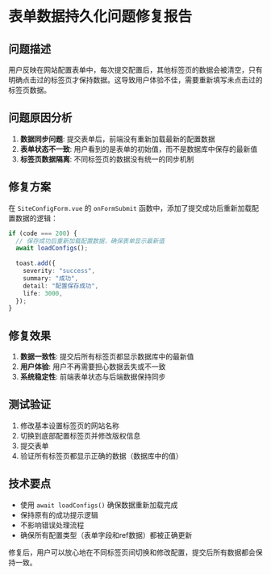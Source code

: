 # 表单数据持久化问题修复报告

## 问题描述
用户反映在网站配置表单中，每次提交配置后，其他标签页的数据会被清空，只有明确点击过的标签页才保持数据。这导致用户体验不佳，需要重新填写未点击过的标签页数据。

## 问题原因分析
1. **数据同步问题**: 提交表单后，前端没有重新加载最新的配置数据
2. **表单状态不一致**: 用户看到的是表单的初始值，而不是数据库中保存的最新值
3. **标签页数据隔离**: 不同标签页的数据没有统一的同步机制

## 修复方案
在 `SiteConfigForm.vue` 的 `onFormSubmit` 函数中，添加了提交成功后重新加载配置数据的逻辑：

```typescript
if (code === 200) {
  // 保存成功后重新加载配置数据，确保表单显示最新值
  await loadConfigs();
  
  toast.add({
    severity: "success",
    summary: "成功",
    detail: "配置保存成功",
    life: 3000,
  });
}
```

## 修复效果
1. **数据一致性**: 提交后所有标签页都显示数据库中的最新值
2. **用户体验**: 用户不再需要担心数据丢失或不一致
3. **系统稳定性**: 前端表单状态与后端数据保持同步

## 测试验证
1. 修改基本设置标签页的网站名称
2. 切换到底部配置标签页并修改版权信息
3. 提交表单
4. 验证所有标签页都显示正确的数据（数据库中的值）

## 技术要点
- 使用 `await loadConfigs()` 确保数据重新加载完成
- 保持原有的成功提示逻辑
- 不影响错误处理流程
- 确保所有配置类型（表单字段和ref数据）都被正确更新

修复后，用户可以放心地在不同标签页间切换和修改配置，提交后所有数据都会保持一致。